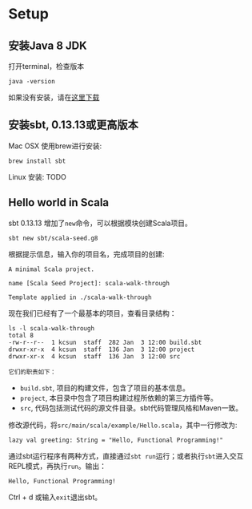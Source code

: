 # Setup

## 安装Java 8 JDK
打开terminal，检查版本
```
java -version
```
如果没有安装，请在[这里下载](http://www.oracle.com/technetwork/java/javase/downloads/index.html)

## 安装sbt, 0.13.13或更高版本
Mac OSX 使用brew进行安装:
```
brew install sbt
```

Linux 安装:
TODO

## Hello world in Scala 
sbt 0.13.13 增加了`new`命令，可以根据模块创建Scala项目。
```
sbt new sbt/scala-seed.g8
```
根据提示信息，输入你的项目名，完成项目的创建:
```
A minimal Scala project.

name [Scala Seed Project]: scala-walk-through

Template applied in ./scala-walk-through
```

现在我们已经有了一个最基本的项目，查看目录结构：
```
ls -l scala-walk-through
total 8
-rw-r--r--  1 kcsun  staff  282 Jan  3 12:00 build.sbt
drwxr-xr-x  4 kcsun  staff  136 Jan  3 12:00 project
drwxr-xr-x  4 kcsun  staff  136 Jan  3 12:00 src

它们的职责如下：
```
* `build.sbt`, 项目的构建文件，包含了项目的基本信息。
* `project`, 本目录中包含了项目构建过程所依赖的第三方插件等。
* `src`, 代码包括测试代码的源文件目录。sbt代码管理风格和Maven一致。

修改源代码，将`src/main/scala/example/Hello.scala`，其中一行修改为:
```
lazy val greeting: String = "Hello, Functional Programming!"
```

通过sbt运行程序有两种方式，直接通过`sbt run`运行；或者执行`sbt`进入交互REPL模式，再执行`run`。输出：
```
Hello, Functional Programming!
```

Ctrl + d 或输入`exit`退出sbt。
